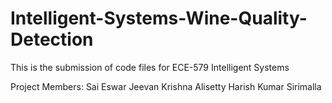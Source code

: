 # Intelligent-Systems-Wine-Quality-Detection
This is the submission of code files for ECE-579 Intelligent Systems

Project Members:
Sai Eswar Jeevan Krishna Alisetty 
Harish Kumar Sirimalla
